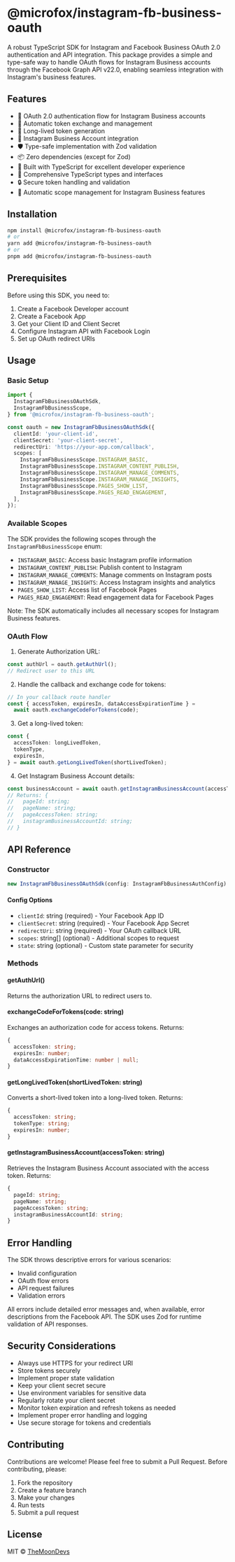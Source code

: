 # @microfox/instagram-fb-business-oauth

A robust TypeScript SDK for Instagram and Facebook Business OAuth 2.0 authentication and API integration. This package provides a simple and type-safe way to handle OAuth flows for Instagram Business accounts through the Facebook Graph API v22.0, enabling seamless integration with Instagram's business features.

## Features

- 🔐 OAuth 2.0 authentication flow for Instagram Business accounts
- 🔄 Automatic token exchange and management
- 🔄 Long-lived token generation
- 📱 Instagram Business Account integration
- 🛡️ Type-safe implementation with Zod validation
- 📦 Zero dependencies (except for Zod)
- 🚀 Built with TypeScript for excellent developer experience
- 📝 Comprehensive TypeScript types and interfaces
- 🔒 Secure token handling and validation
- 🔄 Automatic scope management for Instagram Business features

## Installation

```bash
npm install @microfox/instagram-fb-business-oauth
# or
yarn add @microfox/instagram-fb-business-oauth
# or
pnpm add @microfox/instagram-fb-business-oauth
```

## Prerequisites

Before using this SDK, you need to:

1. Create a Facebook Developer account
2. Create a Facebook App
3. Get your Client ID and Client Secret
4. Configure Instagram API with Facebook Login
5. Set up OAuth redirect URIs

## Usage

### Basic Setup

```typescript
import {
  InstagramFbBusinessOAuthSdk,
  InstagramFbBusinessScope,
} from '@microfox/instagram-fb-business-oauth';

const oauth = new InstagramFbBusinessOAuthSdk({
  clientId: 'your-client-id',
  clientSecret: 'your-client-secret',
  redirectUri: 'https://your-app.com/callback',
  scopes: [
    InstagramFbBusinessScope.INSTAGRAM_BASIC,
    InstagramFbBusinessScope.INSTAGRAM_CONTENT_PUBLISH,
    InstagramFbBusinessScope.INSTAGRAM_MANAGE_COMMENTS,
    InstagramFbBusinessScope.INSTAGRAM_MANAGE_INSIGHTS,
    InstagramFbBusinessScope.PAGES_SHOW_LIST,
    InstagramFbBusinessScope.PAGES_READ_ENGAGEMENT,
  ],
});
```

### Available Scopes

The SDK provides the following scopes through the `InstagramFbBusinessScope` enum:

- `INSTAGRAM_BASIC`: Access basic Instagram profile information
- `INSTAGRAM_CONTENT_PUBLISH`: Publish content to Instagram
- `INSTAGRAM_MANAGE_COMMENTS`: Manage comments on Instagram posts
- `INSTAGRAM_MANAGE_INSIGHTS`: Access Instagram insights and analytics
- `PAGES_SHOW_LIST`: Access list of Facebook Pages
- `PAGES_READ_ENGAGEMENT`: Read engagement data for Facebook Pages

Note: The SDK automatically includes all necessary scopes for Instagram Business features.

### OAuth Flow

1. Generate Authorization URL:

```typescript
const authUrl = oauth.getAuthUrl();
// Redirect user to this URL
```

2. Handle the callback and exchange code for tokens:

```typescript
// In your callback route handler
const { accessToken, expiresIn, dataAccessExpirationTime } =
  await oauth.exchangeCodeForTokens(code);
```

3. Get a long-lived token:

```typescript
const {
  accessToken: longLivedToken,
  tokenType,
  expiresIn,
} = await oauth.getLongLivedToken(shortLivedToken);
```

4. Get Instagram Business Account details:

```typescript
const businessAccount = await oauth.getInstagramBusinessAccount(accessToken);
// Returns: {
//   pageId: string;
//   pageName: string;
//   pageAccessToken: string;
//   instagramBusinessAccountId: string;
// }
```

## API Reference

### Constructor

```typescript
new InstagramFbBusinessOAuthSdk(config: InstagramFbBusinessAuthConfig)
```

#### Config Options

- `clientId`: string (required) - Your Facebook App ID
- `clientSecret`: string (required) - Your Facebook App Secret
- `redirectUri`: string (required) - Your OAuth callback URL
- `scopes`: string[] (optional) - Additional scopes to request
- `state`: string (optional) - Custom state parameter for security

### Methods

#### getAuthUrl()

Returns the authorization URL to redirect users to.

#### exchangeCodeForTokens(code: string)

Exchanges an authorization code for access tokens. Returns:

```typescript
{
  accessToken: string;
  expiresIn: number;
  dataAccessExpirationTime: number | null;
}
```

#### getLongLivedToken(shortLivedToken: string)

Converts a short-lived token into a long-lived token. Returns:

```typescript
{
  accessToken: string;
  tokenType: string;
  expiresIn: number;
}
```

#### getInstagramBusinessAccount(accessToken: string)

Retrieves the Instagram Business Account associated with the access token. Returns:

```typescript
{
  pageId: string;
  pageName: string;
  pageAccessToken: string;
  instagramBusinessAccountId: string;
}
```

## Error Handling

The SDK throws descriptive errors for various scenarios:

- Invalid configuration
- OAuth flow errors
- API request failures
- Validation errors

All errors include detailed error messages and, when available, error descriptions from the Facebook API. The SDK uses Zod for runtime validation of API responses.

## Security Considerations

- Always use HTTPS for your redirect URI
- Store tokens securely
- Implement proper state validation
- Keep your client secret secure
- Use environment variables for sensitive data
- Regularly rotate your client secret
- Monitor token expiration and refresh tokens as needed
- Implement proper error handling and logging
- Use secure storage for tokens and credentials

## Contributing

Contributions are welcome! Please feel free to submit a Pull Request. Before contributing, please:

1. Fork the repository
2. Create a feature branch
3. Make your changes
4. Run tests
5. Submit a pull request

## License

MIT © [TheMoonDevs](https://github.com/microfox-ai/microfox)
